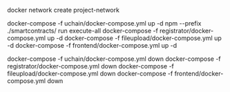 docker network create project-network

docker-compose -f uchain/docker-compose.yml up -d
npm --prefix ./smartcontracts/ run execute-all
docker-compose -f registrator/docker-compose.yml up -d
docker-compose -f fileupload/docker-compose.yml up -d
docker-compose -f frontend/docker-compose.yml up -d

docker-compose -f uchain/docker-compose.yml down
docker-compose -f registrator/docker-compose.yml down
docker-compose -f fileupload/docker-compose.yml down
docker-compose -f frontend/docker-compose.yml down
